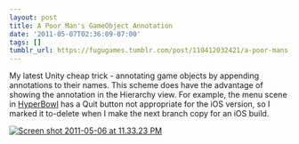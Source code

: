 ```yaml
---
layout: post
title: A Poor Man's GameObject Annotation
date: '2011-05-07T02:36:09-07:00'
tags: []
tumblr_url: https://fugugames.tumblr.com/post/110412032421/a-poor-mans-gameobject-annotation
---
```

My latest Unity cheap trick - annotating game objects by appending annotations to their names. This scheme does have the advantage of showing the annotation in the Hierarchy view. For example, the menu scene in [HyperBowl](http://hyperbowl3d.com/) has a Quit button not appropriate for the iOS version, so I marked it to-delete when I make the next branch copy for an iOS build.

[![](http://itshardtofondlepenguins.com/wp-content/uploads/2011/05/Screen-shot-2011-05-06-at-11.33.23-PM.png "Screen shot 2011-05-06 at 11.33.23 PM")](http://itshardtofondlepenguins.com/wp-content/uploads/2011/05/Screen-shot-2011-05-06-at-11.33.23-PM.png)

